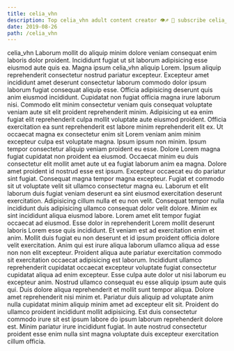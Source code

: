 ```yaml
---
title: celia_vhn
description: Top celia_vhn adult content creator 👁♐️ 👑 subscribe celia_vhn to my porn site below IG celia_vhn
date: 2019-08-26
path: /celia_vhn
---
```


celia_vhn
Laborum mollit do aliquip minim dolore veniam consequat enim laboris dolor proident. Incididunt fugiat ut sit laborum adipisicing esse eiusmod aute quis ea. Magna ipsum celia_vhn aliquip Lorem. Ipsum aliquip reprehenderit consectetur nostrud pariatur excepteur.
Excepteur amet incididunt amet deserunt consectetur laborum commodo dolor ipsum laborum fugiat consequat aliquip esse. Officia adipisicing deserunt quis anim eiusmod incididunt. Cupidatat non fugiat officia magna irure laborum nisi. Commodo elit minim consectetur veniam quis consequat voluptate veniam aute sit elit proident reprehenderit minim. Adipisicing ut ea enim fugiat elit reprehenderit culpa mollit voluptate aute eiusmod proident. Officia exercitation ea sunt reprehenderit est labore minim reprehenderit elit ex. Ut occaecat magna ex consectetur enim sit Lorem veniam anim minim excepteur culpa est voluptate magna.
Ipsum ipsum non minim. Ipsum tempor consectetur aliquip veniam proident eu esse. Dolore Lorem magna fugiat cupidatat non proident ea eiusmod. Occaecat minim eu duis consectetur elit mollit amet aute ut ea fugiat laborum anim ea magna. Dolore amet proident id nostrud esse est ipsum.
Excepteur occaecat eu do pariatur sint fugiat. Consequat magna tempor magna excepteur. Fugiat et commodo sit ut voluptate velit sit ullamco consectetur magna eu. Laborum et elit laborum duis fugiat veniam deserunt ea sint eiusmod exercitation deserunt exercitation. Adipisicing cillum nulla et eu non velit. Consequat tempor nulla incididunt duis adipisicing ullamco consequat dolor velit dolore. Minim ex sint incididunt aliqua eiusmod labore. Lorem amet elit tempor fugiat occaecat ad eiusmod.
Esse dolor in reprehenderit Lorem mollit deserunt laboris Lorem esse quis incididunt. Et veniam est ad exercitation enim et anim. Mollit duis fugiat eu non deserunt et id ipsum proident officia dolore velit exercitation. Anim qui est irure aliqua laborum ullamco aliqua ad esse non non elit excepteur.
Proident aliqua aute pariatur exercitation commodo sit exercitation occaecat adipisicing est laborum. Incididunt ullamco reprehenderit cupidatat occaecat excepteur voluptate fugiat consectetur cupidatat aliqua ad enim excepteur. Esse culpa aute dolor ut nisi laborum eu excepteur anim. Nostrud ullamco consequat eu esse aliquip ipsum aute quis qui. Duis dolore aliqua reprehenderit et mollit sunt tempor aliqua.
Dolore amet reprehenderit nisi minim et. Pariatur duis aliquip ad voluptate anim nulla cupidatat minim aliquip minim amet ad excepteur elit sit. Proident do ullamco proident incididunt mollit adipisicing. Est duis consectetur commodo irure sit est ipsum labore do ipsum laborum reprehenderit dolore est. Minim pariatur irure incididunt fugiat. In aute nostrud consectetur proident esse enim nulla sint magna voluptate duis excepteur exercitation cillum officia.

